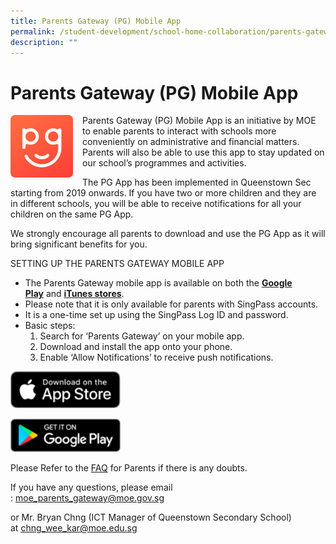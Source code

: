 ```yaml
---
title: Parents Gateway (PG) Mobile App
permalink: /student-development/school-home-collaboration/parents-gateway-pg-mobile-app/
description: ""
---
```

Parents Gateway (PG) Mobile App
===============================

<img src="/images/Parents/PG_Icon.png" style="width:100px;height:100px;margin-right:15px;" align = "left">


Parents Gateway (PG) Mobile App is an initiative by MOE to enable parents to interact with schools more conveniently on administrative and financial matters. Parents will also be able to use this app to stay updated on our school’s programmes and activities.

The PG App has been implemented in Queenstown Sec starting from 2019 onwards. If you have two or more children and they are in different schools, you will be able to receive notifications for all your children on the same PG App.

We strongly encourage all parents to download and use the PG App as it will bring significant benefits for you.

SETTING UP THE PARENTS GATEWAY MOBILE APP

*   The Parents Gateway mobile app is available on both the [**Google Play**](https://play.google.com/store/apps/details?id=com.moe.pgp) and [**iTunes stores**](https://apps.apple.com/sg/app/parents-gateway/id1267198708).
*   Please note that it is only available for parents with SingPass accounts.
*   It is a one-time set up using the SingPass Log ID and password.
*   Basic steps:
    1.  Search for ‘Parents Gateway’ on your mobile app.
    2.  Download and install the app onto your phone.
    3.  Enable ‘Allow Notifications’ to receive push notifications.

<p><a href="https://apps.apple.com/sg/app/parents-gateway/id1267198708">
<img src="/images/Parents/App%20Store.png"  
     style="width:35%">
</a></p>



<p><a href="https://play.google.com/store/apps/details?id=com.moe.pgp">
<img src="/images/Parents/Google%20Play.png"  
     style="width:35%">
</a></p>


Please Refer to the [FAQ](/files/FAQ-for-Parent-Gateway.pdf) for Parents if there is any doubts.

If you have any questions, please email : [moe\_parents\_gateway@moe.gov.sg](mailto:moe_parents_gateway@moe.gov.sg?Subject=Enquiry%20on%20Parents%20Gateway)

or Mr. Bryan Chng (ICT Manager of Queenstown Secondary School) at [chng\_wee\_kar@moe.edu.sg](mailto:chng_wee_kar@moe.edu.sg)